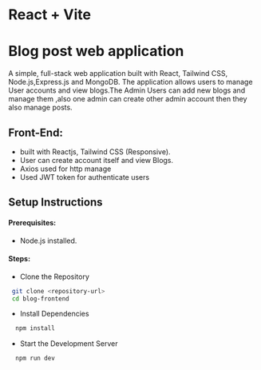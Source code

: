 # React + Vite

# Blog post web application

A simple, full-stack web application built with React, Tailwind CSS, Node.js,Express.js and MongoDB. The application allows users to manage User accounts and view blogs.The Admin Users can add new blogs and manage them ,also one admin can create other admin account then they also manage posts.

## Front-End:

- built with Reactjs, Tailwind CSS (Responsive).
- User can create account itself and view Blogs.
- Axios used for http manage
- Used JWT token for authenticate users

## Setup Instructions

#### Prerequisites:

- Node.js installed.

#### Steps:

- Clone the Repository

```bash
 git clone <repository-url>
 cd blog-frontend

```

- Install Dependencies

```bash
  npm install
```

- Start the Development Server

```bash
  npm run dev
```
